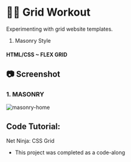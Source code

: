 # :man_technologist: Grid Workout

Experimenting with grid website templates.
1. Masonry Style

#### HTML/CSS ~ FLEX GRID

## :camera: Screenshot

### 1. MASONRY

![masonry-home]()

## Code Tutorial:

Net Ninja: CSS Grid

- This project was completed as a code-along
